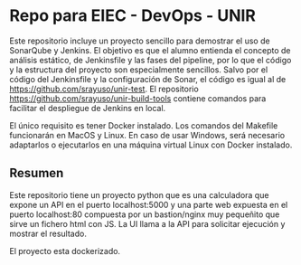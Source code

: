 # Repo para EIEC - DevOps - UNIR

Este repositorio incluye un proyecto sencillo para demostrar el uso de SonarQube y Jenkins. El objetivo es que el alumno entienda el concepto de análisis estático, de Jenkinsfile y las fases del pipeline, por lo que el código y la estructura del proyecto son especialmente sencillos. Salvo por el código del Jenkinsfile y la configuración de Sonar, el código es igual al de https://github.com/srayuso/unir-test. El repositorio https://github.com/srayuso/unir-build-tools contiene comandos para facilitar el despliegue de Jenkins en local.

El único requisito es tener Docker instalado. Los comandos del Makefile funcionarán en MacOS y Linux. En caso de usar Windows, será necesario adaptarlos o ejecutarlos en una máquina virtual Linux con Docker instalado.

## Resumen 

Este repositorio tiene un proyecto python que es una calculadora que expone un API en el puerto localhost:5000 y una parte web expuesta en el puerto localhost:80 compuesta por un bastion/nginx muy pequeñito que sirve un fichero html con JS. La UI llama a la API para solicitar ejecución y mostrar el resultado.

El proyecto esta dockerizado.


